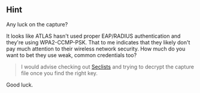 ## Hint

Any luck on the capture?

It looks like ATLAS hasn't used proper EAP/RADIUS authentication and they're using WPA2-CCMP-PSK. That to me indicates that they likely don't pay much attention to their wireless network security.
How much do you want to bet they use weak, common credentials too?

> I would advise checking out [Seclists](https://github.com/danielmiessler/SecLists) and trying to decrypt the capture file once you find the right key.

Good luck.

